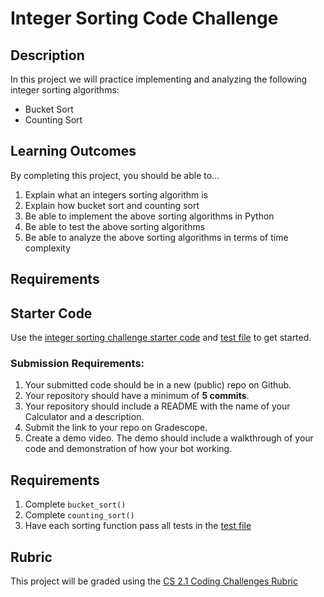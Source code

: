# Integer Sorting Code Challenge

## Description
In this project we will practice implementing and analyzing the following integer sorting algorithms:
- Bucket Sort
- Counting Sort

## Learning Outcomes
By completing this project, you should be able to…

1. Explain what an integers sorting algorithm is
1. Explain how bucket sort and counting sort
1. Be able to implement the above sorting algorithms in Python
1. Be able to test the above sorting algorithms
1. Be able to analyze the above sorting algorithms in terms of time complexity

## Requirements

## Starter Code

Use the [integer sorting challenge starter code](https://github.com/Tech-at-DU/ACS-3110-Trees-Sorting/blob/master/Code/sorting_integer.py) and [test file](https://github.com/Tech-at-DU/ACS-3110-Trees-Sorting/blob/master/Code/sorting_test.py) to get started.

### Submission Requirements:
1. Your submitted code should be in a new (public) repo on Github.
1. Your repository should have a minimum of **5 commits**.
1. Your repository should include a README with the name of your Calculator and a description.
1. Submit the link to your repo on Gradescope.
1. Create a demo video. The demo should include a walkthrough of your code and demonstration of how your bot working.

## Requirements
1. Complete `bucket_sort()`
1. Complete `counting_sort()`
1. Have each sorting function pass all tests in the [test file](https://github.com/Tech-at-DU/ACS-3110-Trees-Sorting/blob/master/Code/sorting_test.py)

## Rubric
This project will be graded using the [CS 2.1 Coding Challenges Rubric](https://docs.google.com/document/d/1WZByGjbjZdXvdjUylzVywV-ndlQxM8NCoIlxlgaB3vQ/edit?usp=sharing)

